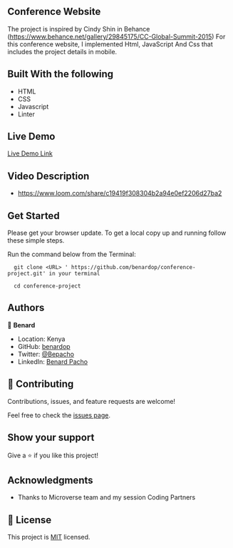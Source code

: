  ## Conference Website 

The project is inspired by  Cindy Shin in Behance (https://www.behance.net/gallery/29845175/CC-Global-Summit-2015)
For this conference website, I implemented Html, JavaScript And Css that includes the project details in mobile.

 
## Built With the following

- HTML
- CSS
- Javascript
- Linter

## Live Demo
[Live Demo Link](https://benardop.github.io/conference-project/)

## Video Description
- https://www.loom.com/share/c19419f308304b2a94e0ef2206d27ba2
## Get Started

Please get your browser update.
To get a local copy up and running follow these simple steps.

Run the command below from the Terminal:

      git clone <URL> ' https://github.com/benardop/conference-project.git' in your terminal

	  cd conference-project


## Authors

👤 **Benard**

- Location: Kenya
- GitHub: [benardop](https://github.com/benardop/)
- Twitter: [@Bepacho](https://twitter.com/Bepacho)
- LinkedIn: [Benard Pacho](https://www.linkedin.com/in/ochieng-benard-8264b815/)

## 🤝 Contributing

Contributions, issues, and feature requests are welcome!

Feel free to check the [issues page](https://github.com/benardop/professional-portfolio/issues).

## Show your support

Give a ⭐ if you like this project!

## Acknowledgments

- Thanks to Microverse team and my session Coding Partners

## 📝 License

This project is [MIT](./MIT.md) licensed.
